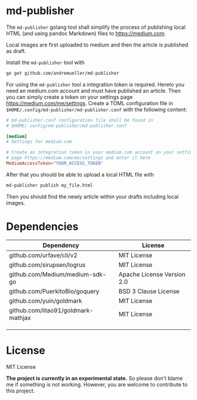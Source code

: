 # md-publisher

The `md-publisher` golang tool shall simplify the process of publishing local HTML (and
using pandoc Markdown) files to https://medium.com.

Local images are first uploaded to medium and then the article is published as
draft.

Install the `md-publisher` tool with
```bash
go get github.com/andremueller/md-publisher
```

For using the `md-publisher` tool a integration token is required. Hereto you need an medium.com account and must have published an article. Then you can simply create a token on your settings page https://medium.com/me/settings.
Create a TOML configuration file in `$HOME/.config/md-publisher/md-publisher.conf` with the following content:

```TOML
# md-publisher.conf configuration file shall be found in
# $HOME/.config/md-publisher/md-publisher.conf

[medium]
# Settings for medium.com

# Create an integration token in your medium.com account on your settings
# page https://medium.com/me/settings and enter it here
MediumAccessToken="YOUR_ACCESS_TOKEN"
```

After that you should be able to upload a local HTML file with

```bash
md-publisher publish my_file.html
```

Then you should find the newly article within your drafts including local images.

# Dependencies

| Dependency                          | License                    |
| ----------------------------------- | -------------------------- |
| github.com/urfave/cli/v2            | MIT License                |
| github.com/sirupsen/logrus          | MIT License                |
| github.com/Medium/medium-sdk-go     | Apache License Version 2.0 |
| github.com/PuerkitoBio/goquery      | BSD 3 Clause License       |
| github.com/yuin/goldmark            | MIT License                |
| github.com/litao91/goldmark-mathjax | MIT License                |
|                                     |                            |
|                                     |                            |
|                                     |                            |

# License

MIT License

**The project is currently in an experimental state.**
So please don't blame me if something is not working. However, you are welcome to contribute to this project.
